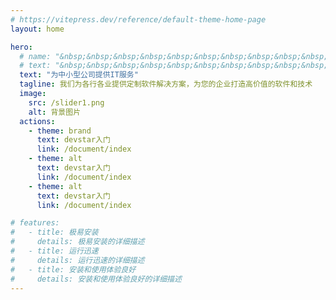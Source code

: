 ```yaml
---
# https://vitepress.dev/reference/default-theme-home-page
layout: home

hero:
  # name: "&nbsp;&nbsp;&nbsp;&nbsp;&nbsp;&nbsp;&nbsp;&nbsp;&nbsp;&nbsp;&nbsp;&nbsp;&nbsp;通用的"
  # text: "&nbsp;&nbsp;&nbsp;&nbsp;&nbsp;&nbsp;&nbsp;&nbsp;&nbsp;&nbsp;&nbsp;&nbsp;&nbsp;&nbsp;为中小型公司提供IT服务"
  text: "为中小型公司提供IT服务"
  tagline: 我们为各行各业提供定制软件解决方案，为您的企业打造高价值的软件和技术
  image:
    src: /slider1.png
    alt: 背景图片
  actions:
    - theme: brand
      text: devstar入门
      link: /document/index
    - theme: alt
      text: devstar入门
      link: /document/index
    - theme: alt
      text: devstar入门
      link: /document/index

# features:
#   - title: 极易安装
#     details: 极易安装的详细描述
#   - title: 运行迅速
#     details: 运行迅速的详细描述
#   - title: 安装和使用体验良好
#     details: 安装和使用体验良好的详细描述
---
```

<script setup>
import Index from './components/index.vue' // 你的组件
</script>
<Index/>






